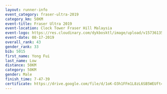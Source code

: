 ```yaml
---
layout: runner-info 
event_category: fraser-ultra-2019 
category_km: 50KM 
event-title: Fraser Ultra 2019 
event-location: Clock Tower Fraser Hill Malaysia 
event-logo: https://res.cloudinary.com/dykbosktl/image/upload/v1573613535/Logo/logo_mfst7w.jpg
event-date: 08-17-2019 
overall_rank: 43
gender_rank: 33
bib: 5015
first_name: Yong Fui
last_name: Low
distance: 50KM
category: 50KM
gender: Male
finish_time: 7-47-39
certificate: https://drive.google.com/file/d/1oK-O3h1FFm1L8zL6SB5WEUft48ge-WOk/view?usp=sharing
---
```

